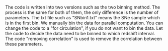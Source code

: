 The code is written into two versions such as the two binning method. The process is the same for both of them, the only difference is the number of parameters. 
The txt file such as "SNbin1.txt" means the SNe sample which is in the first bin. We manually bin the data for parallel computation. You can change the code to a "for circulation", if you do not want to bin the data. Let the code to decide the data need to be binned to which redshift interval.
The code "removing correlation" is used to remove the correlation between these parameters.
